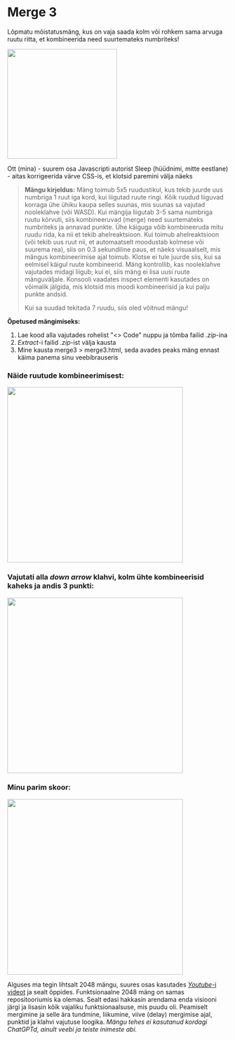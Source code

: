 # Merge 3
Lõpmatu mõistatusmäng, kus on vaja saada kolm või rohkem sama arvuga ruutu ritta, et kombineerida need suurtemateks numbriteks!

<img src="https://github.com/Neuths/merge3/assets/117487287/6651251d-9654-4ec7-a75e-be0bae87ad76.type" width="250">


Ott (mina) - suurem osa Javascripti autorist
Sleep (hüüdnimi, mitte eestlane) - aitas korrigeerida värve CSS-is, et klotsid paremini välja näeks


> **Mängu kirjeldus:**
> Mäng toimub 5x5 ruudustikul, kus tekib juurde uus numbriga 1 ruut iga kord, kui liigutad ruute ringi. Kõik ruudud liiguvad korraga ühe ühiku kaupa selles suunas, mis suunas sa vajutad nooleklahve (või WASD). Kui mängija liigutab 3-5 sama numbriga ruutu kõrvuti, siis kombineeruvad (merge) need suurtemateks numbriteks ja annavad punkte. Ühe käiguga võib kombineeruda mitu ruudu rida, ka nii et tekib ahelreaktsioon. Kui toimub ahelreaktsioon (või tekib uus ruut nii, et automaatselt moodustab kolmese või suurema rea), siis on 0.3 sekundiline paus, et näeks visuaalselt, mis mängus kombineerimise ajal toimub. Klotse ei tule juurde siis, kui sa eelmisel käigul ruute kombineerid. Mäng kontrollib, kas nooleklahve vajutades midagi liigub; kui ei, siis mäng ei lisa uusi ruute mänguväljale. Konsooli vaadates inspect elementi kasutades on võimalik jälgida, mis klotsid mis moodi kombineerisid ja kui palju punkte andsid.
>
> Kui sa suudad tekitada 7 ruudu, siis oled võitnud mängu!


**Õpetused mängimiseks:**
1. Lae kood alla vajutades rohelist "<> Code" nuppu ja tõmba failid *.zip*-ina
2. *Extract*-i failid *.zip*-ist välja kausta
3. Mine kausta merge3 > merge3.html, seda avades peaks mäng ennast käima panema sinu veebibrauseris



### Näide ruutude kombineerimisest:
<img src="https://github.com/Neuths/merge3/assets/117487287/4f5d4944-8dbb-4f43-bb23-eb833a2bb117.type" width="400">

### Vajutati alla *down arrow* klahvi, kolm ühte kombineerisid kaheks ja andis 3 punkti:
<img src="https://github.com/Neuths/merge3/assets/117487287/7829d84e-7103-4713-9619-7619a29ff089.type" width="400">

### Minu parim skoor:
<img src="https://github.com/Neuths/merge3/assets/117487287/29c09948-01de-4ccb-a2e4-3aa93ce841f5.type" width="400">




Alguses ma tegin lihtsalt 2048 mängu, suures osas kasutades [*Youtube*-i videot](https://youtu.be/XM2n1gu4530?si=SV-AkKpuo1a7uyLt) ja sealt õppides. Funktsionaalne 2048 mäng on samas repositooriumis ka olemas. Sealt edasi hakkasin arendama enda visiooni järgi ja lisasin kõik vajaliku funktsionaalsuse, mis puudu oli. Peamiselt mergimine ja selle ära tundmine, liikumine, viive (delay) mergimise ajal, punktid ja klahvi vajutuse loogika.
*Mängu tehes ei kasutanud kordagi ChatGPTd, ainult veebi ja teiste inimeste abi.*

